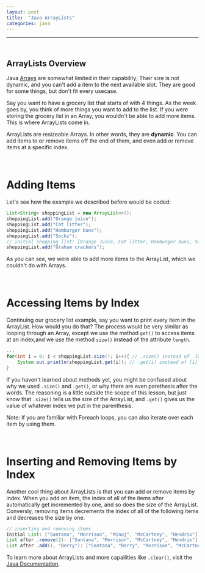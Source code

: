 ```yaml
---
layout: post
title:  "Java ArrayLists"
categories: java
---
```

***
## <br/> ArrayLists Overview

Java [Arrays](/draft-academy/java/2019/06/18/Java-Arrays.html) are somewhat limited in their capability; Their size is not dynamic, and you can't add a item to the next available slot. They are good for some things, but don't fit every usecase.

Say you want to have a grocery list that starts of with 4 things. As the week goes by, you think of more things you want to add to the list. If you were storing the grocery list in an Array, you wouldn't be able to add more items. This is where ArrayLists come in. 

ArrayLists are resizeable Arrays. In other words, they are **dynamic**. You can add items to or remove items off the end of them, and even add or remove items at a specific index. 

# <br/> Adding Items

Let's see how the example we described before would be coded:

```java
List<String> shoppingList = new ArrayList<>();
shoppingList.add("Orange juice");
shoppingList.add("Cat litter");
shoppingList.add("Hamburger buns");
shoppingList.add("Socks");
// initial shopping list: [Orange Juice, Cat litter, Hamburger buns, Socks]
shoppingList.add("Graham crackers");
```

As you can see, we were able to add more items to the ArrayList, which we couldn't do with Arrays.

# <br/> Accessing Items by Index

Continuing our grocery list example, say you want to print every item in the ArrayList. How would you do that? The process would be very similar as looping through an Array, except we use the method `get()` to access items at an index,and we use the method `size()` instead of the attribute `length`.

```java
...
for(int i = 0; i < shoppingList.size(); i++){ // .size() instead of .length
    System.out.println(shoppingList.get(i)); // .get(i) instead of [i]
}
```

If you haven't learned about methods yet, you might be confused about why we used `.size()` and `.get()`, or why there are even parethesis after the words. The reasoning is a little outside the scope of this lesson, but just know that `.size()` tells us the size of the ArrayList, and `.get()` gives us the value of whatever index we put in the parenthesis.

Note: If you are familiar with Foreach loops, you can also iterate over each item by using them.

# <br/> Inserting and Removing Items by Index

Another cool thing about ArrayLists is that you can add or remove items by index. When you add an item, the index of all of the items after automatically get incremented by one, and so does the size of the ArrayList. Conversly, removing items decrements the index of all of the following items and decreases the size by one.

```java
// inserting and removing items
Initial List: ["Santana", "Morrison", "Minaj", "McCartney", "Hendrix"] 
List after .remove(2): ["Santana", "Morrison", "McCartney", "Hendrix"] 
List after .add(1, "Berry"): ["Santana", "Berry", "Morrison", "McCartney", "Hendrix"] 
```

To learn more about ArrayLists and more capailities like `.clear()`, visit the [Java Documentation](https://docs.oracle.com/javase/8/docs/api/java/util/ArrayList.html).


